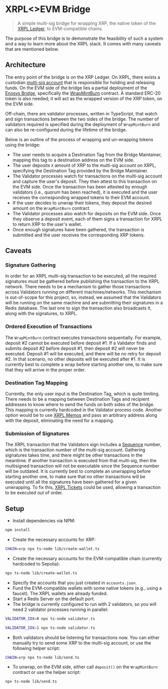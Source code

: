 # XRPL<>EVM Bridge

> A simple multi-sig bridge for wrapping XRP, the native token of the [XRPL Ledger](https://xrpl.org/), to EVM-compatible chains.

The purpose of this bridge is to demonstrate the feasibility of such a system and a way to learn more about the XRPL stack. It comes with many caveats that are mentioned below.

## Architecture

The entry point of the bridge is on the XRP Ledger. On XRPL, there exists a custodian [multi-sig account](https://xrpl.org/multi-signing.html) that is responsible for holding and releasing funds. On the EVM side of the bridge lies a partial deployment of the [Enosys Bridge](https://github.com/flrfinance/bridge-contracts), specifically the [WrapMintBurn](https://github.com/flrfinance/bridge-contracts/blob/main/src/WrapMintBurn.sol) contract. A standard ERC-20 token is also needed; it will act as the wrapped version of the XRP token, on the EVM side.

Off-chain, there are validator processes, written in TypeScript, that watch and sign transactions between the two sides of the bridge. The number of validators required is specified during the deployment of `WrapMintBurn` and can also be re-configured during the lifetime of the bridge.

Below is an outline of the process of wrapping and un-wrapping tokens using the bridge:
- The user needs to acquire a Destination Tag from the Bridge Maintainer, mapping this tag to a destination address on the EVM side.
- The user deposits `X` amount of XRP to the multi-sig account on XRPL, specifying the Destination Tag provided by the Bridge Maintainer.
- The Validator processes watch for transactions on the multi-sig account and capture the user's deposit. They then attest to this transaction on the EVM side. Once the transaction has been attested by enough validators (i.e., quorum has been reached), it is executed and the user receives the corresponding wrapped tokens to their EVM account.
- If the user decides to unwrap their tokens, they deposit the desired amount on the `WrapMintBurn` contract.
- The Validator processes also watch for deposits on the EVM side. Once they observe a deposit event, each of them signs a transaction for XRPL to return XRP to the user's wallet.
- Once enough signatures have been gathered, the transaction is submitted and the user receives the corresponding XRP tokens.

## Caveats

### Signature Gathering

In order for an XRPL multi-sig transaction to be executed, all the required signatures must be gathered before publishing the transaction to the XRPL network. There needs to be a mechanism to gather those transactions across Validators running on different machines/networks. This mechanism is out-of-scope for this project, so, instead, we assumed that the Validators will be running on the same machine and are submitting their signatures in a Redis database. The last one to sign the transaction also broadcasts it, along with the signatures, to XRPL.

### Ordered Execution of Transactions

The `WrapMintBurn` contract executes transactions sequentially. For example, deposit #2 cannot be executed before deposit #1. If a Validator finds and submits deposit #2 before deposit #1, then deposit #2 will never be executed. Deposit #1 will be executed, and there will be no retry for deposit #2. In that scenario, no other deposits will be executed after #1. It is currently best to complete a wrap before starting another one, to make sure that they will arrive in the proper order.

### Destination Tag Mapping

Currently, the only user input is the Destination Tag, which is quite limiting. There needs to be a mapping between Destination Tags and recipient addresses to know where to send the funds on both sides of the bridge. This mapping is currently hardcoded in the Validator process code. Another option would be to use [XRPL Memos](https://xrpl.org/transaction-common-fields.html#memos-field) and pass an arbitrary address along with the deposit, eliminating the need for a mapping.

### Submission of Signatures

The XRPL transaction that the Validators sign includes a [Sequence](https://xrpl.org/basic-data-types.html#account-sequence) number, which is the transaction number of the multi-sig account. Gathering signatures takes time, and there might be other transactions in the meantime. If another transaction is executed from that multi-sig, then the multisigned transaction will not be executable since the Sequence number will be outdated. It is currently best to complete an unwrapping before starting another one, to make sure that no other transactions will be executed until all the signatures have been gathered for a given unwrapping. To fix this, [XRPL Tickets](https://xrpl.org/tickets.html) could be used, allowing a transaction to be executed out of order.

## Setup

- Install dependencies via NPM:
```bash
npm install
```
- Create the necessary accounts for XRP:
```bash
CHAIN=xrp npx ts-node lib/create-wallet.ts
```
- Create the necessary accounts for the EVM-compatible chain (currently hardcoded to Sepolia):
```bash
npx ts-node lib/create-wallet.ts
```
- Specify the accounts that you just created in `accounts.json`.
- Fund the EVM-compatible wallets with some native tokens (e.g., using a faucet). The XRPL wallets are already funded.
- Start a Redis Server on the default port.
- The bridge is currently configured to run with 2 validators, so you will need 2 validator processes running in parallel:
```bash
VALIDATOR_IDX=0 npx ts-node validator.ts
```
```bash
VALIDATOR_IDX=1 npx ts-node validator.ts
```
- Both validators should be listening for transactions now. You can either manually try to send some XRP to the multi-sig account, or use the following helper script:
```bash
CHAIN=xrp npx ts-node lib/send.ts
```
- To unwrap, on the EVM side, either call `deposit()` on the `WrapMintBurn` contract or use the helper script:
```bash
npx ts-node lib/send.ts
```
